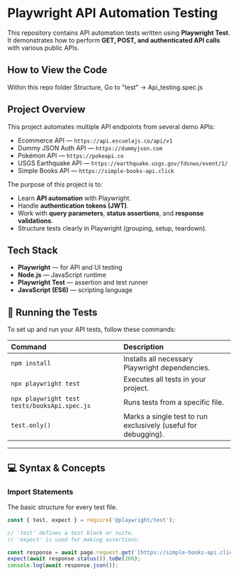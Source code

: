# Playwright API Automation Testing

This repository contains API automation tests written using **Playwright Test**.  
It demonstrates how to perform **GET, POST, and authenticated API calls** with various public APIs.

## How to View the Code

Within this repo folder Structure, Go to "test" -> Api_testing.spec.js

## Project Overview

This project automates multiple API endpoints from several demo APIs:
- Ecommerce API — `https://api.escuelajs.co/api/v1`
- Dummy JSON Auth API — `https://dummyjson.com`
- Pokémon API — `https://pokeapi.co`
- USGS Earthquake API — `https://earthquake.usgs.gov/fdsnws/event/1/`
- Simple Books API — `https://simple-books-api.click`

The purpose of this project is to:
- Learn **API automation** with Playwright.
- Handle **authentication tokens (JWT)**.
- Work with **query parameters**, **status assertions**, and **response validations**.
- Structure tests clearly in Playwright (grouping, setup, teardown).

## Tech Stack

- **Playwright** — for API and UI testing  
- **Node.js** — JavaScript runtime  
- **Playwright Test** — assertion and test runner  
- **JavaScript (ES6)** — scripting language  

## 🚀 Running the Tests

To set up and run your API tests, follow these commands:

| Command | Description |
| :--- | :--- |
| `npm install` | Installs all necessary Playwright dependencies. |
| `npx playwright test` | Executes all tests in your project. |
| `npx playwright test tests/booksApi.spec.js` | Runs tests from a specific file. |
| `test.only()` | Marks a single test to run exclusively (useful for debugging). |

---

## 💻 Syntax & Concepts

### Import Statements

The basic structure for every test file.

```javascript
const { test, expect } = require('@playwright/test');

// 'test' defines a test block or suite.
// 'expect' is used for making assertions.

const response = await page.request.get('[https://simple-books-api.click/books](https://simple-books-api.click/books)');
expect(await response.status()).toBe(200);
console.log(await response.json());

